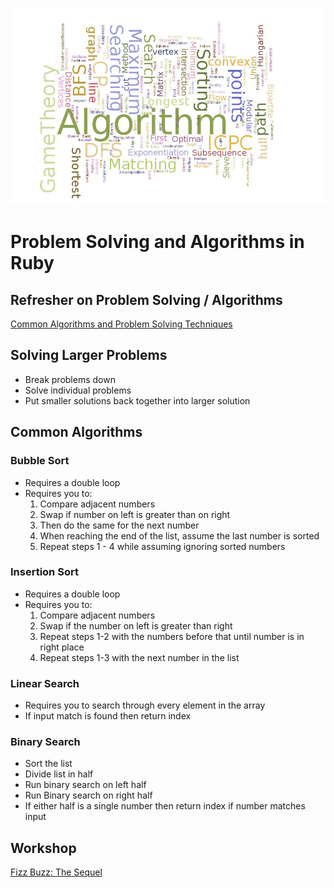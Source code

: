 ![Algorithms](algorithms.jpg)

# Problem Solving and Algorithms in Ruby

## Refresher on Problem Solving / Algorithms

[Common Algorithms and Problem Solving Techniques](../09-problem-solving-algorithms-js/09-problem-solving-algorithms-js.md)

## Solving Larger Problems

- Break problems down
- Solve individual problems
- Put smaller solutions back together into larger solution

## Common Algorithms

### Bubble Sort

- Requires a double loop
- Requires you to:
  1. Compare adjacent numbers
  2. Swap if number on left is greater than on right
  3. Then do the same for the next number
  4. When reaching the end of the list, assume the last number is sorted
  5. Repeat steps 1 - 4 while assuming ignoring sorted numbers

### Insertion Sort

- Requires a double loop
- Requires you to:
  1. Compare adjacent numbers 
  2. Swap if the number on left is greater than right
  3. Repeat steps 1-2 with the numbers before that until number is in right place
  4. Repeat steps 1-3 with the next number in the list

### Linear Search

- Requires you to search through every element in the array
- If input match is found then return index

### Binary Search

- Sort the list
- Divide list in half
- Run binary search on left half
- Run Binary search on right half
- If either half is a single number then return index if number matches input

## Workshop

[Fizz Buzz: The Sequel](https://drive.google.com/open?id=1ELPy8iwkAFbqEDEHlYAnIFddcI0XMdvZO_Ys-FtKNiQ)


